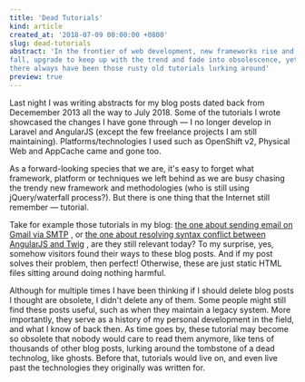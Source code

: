```yaml
---
title: 'Dead Tutorials'
kind: article
created_at: '2018-07-09 00:00:00 +0800'
slug: dead-tutorials
abstract: 'In the frontier of web development, new frameworks rise and
fall, upgrade to keep up with the trend and fade into obsolescence, yet
there always have been those rusty old tutorials lurking around'
preview: true
---
```


Last night I was writing abstracts for my blog posts dated back from
Decemember 2013 all the way to July 2018. Some of the tutorials I wrote
showcased the changes I have gone through &mdash; I no longer develop
in Laravel and AngularJS (except the few freelance projects I am still
maintaining). Platforms/technologies I used such as OpenShift v2, Physical
Web and AppCache came and gone too.

As a forward-looking species that we are, it's easy to forget what
framework, platform or techniques we left behind as we are busy chasing
the trendy new framework and methodologies (who is still using
jQuery/waterfall process?). But there is one thing that the Internet
still remember &mdash; tutorial.

Take for example those tutorials in my blog:
[the one about sending email on Gmail via SMTP](/blog/setup-gmail-smtp-on-openshift-hosted-laravel-app/)
, or [the one about resolving syntax conflict between AngularJS and Twig](/blog/resolve-syntax-conflict-between-angularjs-and-twig/)
, are they still relevant today? To my surprise, yes, somehow visitors
found their ways to these blog posts. And if my post solves their problem,
then perfect! Otherwise, these are just static HTML files sitting around
doing nothing harmful.

Although for multiple times I have been thinking if I should delete blog
posts I thought are obsolete, I didn't delete any of them. Some people
might still find these posts useful, such as when they maintain a legacy
system. More importantly, they serve as a history of my personal
development in the field, and what I know of back then. As time goes by,
these tutorial may become so obsolete that nobody would care to read them
anymore, like tens of thousands of other blog posts, lurking around the
tombstone of a dead technolog, like ghosts. Before that, tutorials would
live on, and even live past the technologies they originally was written
for.
